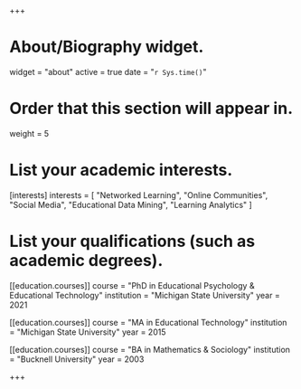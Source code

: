 +++
# About/Biography widget.
widget = "about"
active = true
date = "`r Sys.time()`"

# Order that this section will appear in.
weight = 5

# List your academic interests.
[interests]
  interests = [
    "Networked Learning",
    "Online Communities",
    "Social Media",
    "Educational Data Mining",
    "Learning Analytics"
  ]

# List your qualifications (such as academic degrees).
[[education.courses]]
  course = "PhD in Educational Psychology & Educational Technology"
  institution = "Michigan State University"
  year = 2021

[[education.courses]]
  course = "MA in Educational Technology"
  institution = "Michigan State University"
  year = 2015

[[education.courses]]
  course = "BA in Mathematics & Sociology"
  institution = "Bucknell University"
  year = 2003
 
+++
